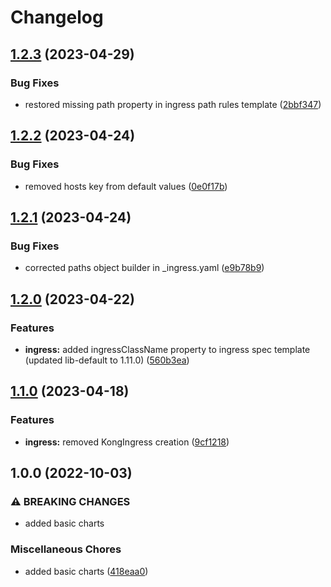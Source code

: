 # Changelog

## [1.2.3](https://github.com/ptonini/helm-charts/compare/ingress-v1.2.2...ingress-v1.2.3) (2023-04-29)


### Bug Fixes

* restored missing path property in ingress path rules template ([2bbf347](https://github.com/ptonini/helm-charts/commit/2bbf3472203d8b9b2f788c483bb8d5252531039d))

## [1.2.2](https://github.com/ptonini/helm-charts/compare/ingress-v1.2.1...ingress-v1.2.2) (2023-04-24)


### Bug Fixes

* removed hosts key from default values ([0e0f17b](https://github.com/ptonini/helm-charts/commit/0e0f17b7d00b9ede3a0298db0299db2fc05a5cd9))

## [1.2.1](https://github.com/ptonini/helm-charts/compare/ingress-v1.2.0...ingress-v1.2.1) (2023-04-24)


### Bug Fixes

* corrected paths object builder in _ingress.yaml ([e9b78b9](https://github.com/ptonini/helm-charts/commit/e9b78b9c8364b2cb48bb4473a802f6501f2081a9))

## [1.2.0](https://github.com/ptonini/helm-charts/compare/ingress-v1.1.0...ingress-v1.2.0) (2023-04-22)


### Features

* **ingress:** added ingressClassName property to ingress spec template (updated lib-default to 1.11.0) ([560b3ea](https://github.com/ptonini/helm-charts/commit/560b3ea564311532f3d28cc445d957ce4ad10dbe))

## [1.1.0](https://github.com/ptonini/helm-charts/compare/ingress-v1.0.0...ingress-v1.1.0) (2023-04-18)


### Features

* **ingress:** removed KongIngress creation ([9cf1218](https://github.com/ptonini/helm-charts/commit/9cf121876446c09834549808c839a7c14a99e031))

## 1.0.0 (2022-10-03)


### ⚠ BREAKING CHANGES

* added basic charts

### Miscellaneous Chores

* added basic charts ([418eaa0](https://github.com/ptonini/helm-charts/commit/418eaa0d04b5ec8fd2b5f6c664e20fddf9eedb56))
